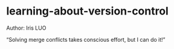 # learning-about-version-control

Author: Iris LUO

“Solving merge conflicts takes conscious effort, but I can do it!”


